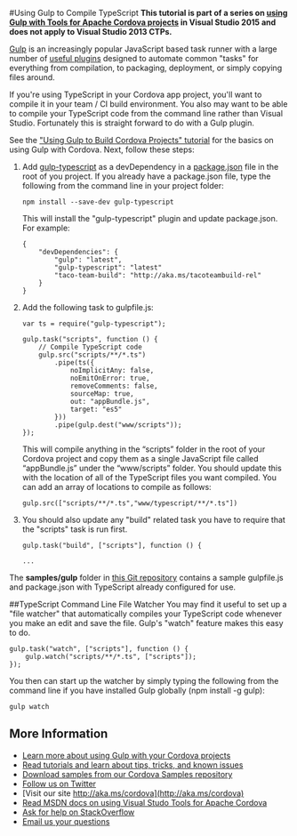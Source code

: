 #<a name="ts"></a>Using Gulp to Compile TypeScript
**This tutorial is part of a series on [using Gulp with Tools for Apache Cordova projects](http://go.microsoft.com/fwlink/?LinkID=533767) in Visual Studio 2015 and does not apply to Visual Studio 2013 CTPs.**

[Gulp](http://go.microsoft.com/fwlink/?LinkID=533803) is an increasingly popular JavaScript based task runner with a large number of [useful plugins](http://go.microsoft.com/fwlink/?LinkID=533790) designed to automate common "tasks" for everything from compilation, to packaging, deployment, or simply copying files around.

If you're using TypeScript in your Cordova app project, you'll want to compile it in your team / CI build environment. You also may want to be able to compile your TypeScript code from the command line rather than Visual Studio. Fortunately this is straight forward to do with a Gulp plugin.

See the ["Using Gulp to Build Cordova Projects" tutorial](http://go.microsoft.com/fwlink/?LinkID=533742) for the basics on using Gulp with Cordova. Next, follow these steps:

1.  Add [gulp-typescript](http://go.microsoft.com/fwlink/?LinkID=533748) as a devDependency in a [package.json](http://go.microsoft.com/fwlink/?LinkID=533781) file in the root of you project. If you already have a package.json file, type the following from the command line in your project folder:

	~~~~~~~~~~~~~~~~~~~~~~~~~~~~~~~~~~~~~~~~~~~~~~~~~~~~~~~~~~~~~~~~~~~~~~~~~~~~~~~~
    npm install --save-dev gulp-typescript
	~~~~~~~~~~~~~~~~~~~~~~~~~~~~~~~~~~~~~~~~~~~~~~~~~~~~~~~~~~~~~~~~~~~~~~~~~~~~~~~~

    This will install the "gulp-typescript" plugin and update package.json. For example:

	~~~~~~~~~~~~~~~~~~~~~~~~~~~~~~~~~~~~~~~~~~~~~~~~~~~~~~~~~~~~~~~~~~~~~~~~~~~~~~~~
    {
        "devDependencies": {
            "gulp": "latest",
            "gulp-typescript": "latest"
            "taco-team-build": "http://aka.ms/tacoteambuild-rel"
    	}
    }
	~~~~~~~~~~~~~~~~~~~~~~~~~~~~~~~~~~~~~~~~~~~~~~~~~~~~~~~~~~~~~~~~~~~~~~~~~~~~~~~~

2.  Add the following task to gulpfile.js:

 	~~~~~~~~~~~~~~~~~~~~~~~~~~~~~~~~~~~~~~~~~~~~~~~~~~~~~~~~~~~~~~~~~~~~~~~~~~~~~~~~
    var ts = require("gulp-typescript");

    gulp.task("scripts", function () {
        // Compile TypeScript code
        gulp.src("scripts/**/*.ts")
        	.pipe(ts({
            	noImplicitAny: false,
                noEmitOnError: true,
                removeComments: false,
            	sourceMap: true,
                out: "appBundle.js",
                target: "es5"
    		}))
    		.pipe(gulp.dest("www/scripts"));
    });
	~~~~~~~~~~~~~~~~~~~~~~~~~~~~~~~~~~~~~~~~~~~~~~~~~~~~~~~~~~~~~~~~~~~~~~~~~~~~~~~~

	This will compile anything in the “scripts” folder in the root of your Cordova project and copy them as a single JavaScript file called “appBundle.js” under the “www/scripts” folder. You should update this with the location of all of the TypeScript files you want compiled. You can add an array of locations to compile as follows:

	~~~~~~~~~~~~~~~~~~~~~~~~~~~~~~~~~~~~~~~~~~~~~~~~~~~~~~~~~~~~~~~~~~~~~~~~~~~~~~~~
	gulp.src(["scripts/**/*.ts","www/typescript/**/*.ts"])
	~~~~~~~~~~~~~~~~~~~~~~~~~~~~~~~~~~~~~~~~~~~~~~~~~~~~~~~~~~~~~~~~~~~~~~~~~~~~~~~~

4.  You should also update any "build" related task you have to require that the "scripts" task is run first.

	~~~~~~~~~~~~~~~~~~~~~~~~~~~~~~~~~~~~~~~~~~~~~~~~~~~~~~~~~~~~~~~~~~~~~~~~~~~~~~~~
    gulp.task("build", ["scripts"], function () {

    ...
	~~~~~~~~~~~~~~~~~~~~~~~~~~~~~~~~~~~~~~~~~~~~~~~~~~~~~~~~~~~~~~~~~~~~~~~~~~~~~~~~

The **samples/gulp** folder in [this Git repository](http://go.microsoft.com/fwlink/?LinkID=533736) contains a sample gulpfile.js and package.json with TypeScript already configured for use.

##TypeScript Command Line File Watcher
You may  find it useful to set up a "file watcher" that automatically compiles your TypeScript code whenever you make an edit and save the file. Gulp's "watch" feature makes this easy to do.

~~~~~~~~~~~~~~~~~~~~~~~~~~~~~~~~~~~~~~~~~~~~~~~~~~~~~~~~~~~~~~~~~~~~~~~~~~~~~~~~
gulp.task("watch", ["scripts"], function () {
    gulp.watch("scripts/**/*.ts", ["scripts"]);
});
~~~~~~~~~~~~~~~~~~~~~~~~~~~~~~~~~~~~~~~~~~~~~~~~~~~~~~~~~~~~~~~~~~~~~~~~~~~~~~~~

You then can start up the watcher by simply typing the following from the command line if you have installed Gulp globally (npm install -g gulp):

~~~~~~~~~~~~~~~~~~~~~~~~~~~~~~~~~~~~~~~~~~~~~~~~~~~~~~~~~~~~~~~~~~~~~~~~~~~~~~~~
gulp watch
~~~~~~~~~~~~~~~~~~~~~~~~~~~~~~~~~~~~~~~~~~~~~~~~~~~~~~~~~~~~~~~~~~~~~~~~~~~~~~~~

## More Information
* [Learn more about using Gulp with your Cordova projects](README.md)
* [Read tutorials and learn about tips, tricks, and known issues](../Readme.md)
* [Download samples from our Cordova Samples repository](http://github.com/Microsoft/cordova-samples)
* [Follow us on Twitter](https://twitter.com/VSCordovaTools)
* [Visit our site http://aka.ms/cordova](http://aka.ms/cordova)
* [Read MSDN docs on using Visual Studo Tools for Apache Cordova](http://go.microsoft.com/fwlink/?LinkID=533794)
* [Ask for help on StackOverflow](http://stackoverflow.com/questions/tagged/visual-studio-cordova)
* [Email us your questions](mailto:/vscordovatools@microsoft.com)
